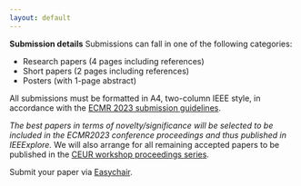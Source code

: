```yaml
---
layout: default
---
```


**Submission details**
Submissions can fall in one of the following categories:
* Research papers (4 pages including references)
* Short papers (2 pages including references)
* Posters (with 1-page abstract)

All submissions must be formatted in A4, two-column IEEE style, in accordance with the [ECMR 2023 submission guidelines](https://ecmr2023.isr.uc.pt/for-authors/call-for-papers.html).

*The best papers in terms of novelty/significance will be selected to be included in the ECMR2023 conference proceedings and thus published in IEEExplore.*
We will also arrange for all remaining accepted papers to be published in the [CEUR workshop proceedings series](https://ceur-ws.org/index.html).  


Submit your paper via [Easychair](https://easychair.org/conferences/submission_new?a=30917679#{fr:qnbHLvzdJf0d}).  
